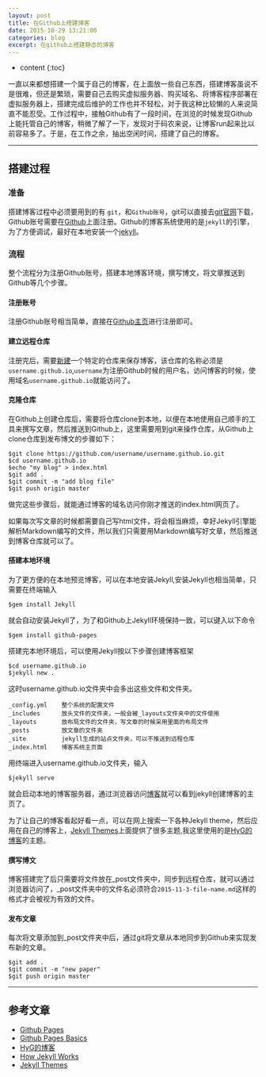 ```yaml
---
layout: post
title: 在Github上搭建博客
date: 2015-10-29 13:21:00
categories: blog
excerpt: 在github上搭建静态的博客
---
```


* content
{:toc}

一直以来都想搭建一个属于自己的博客，在上面放一些自己东西，搭建博客虽说不是很难，但还是繁琐，需要自己去购买虚拟服务器、购买域名、将博客程序部署在虚拟服务器上，搭建完成后维护的工作也并不轻松，对于我这种比较懒的人来说简直不能忍受。工作过程中，接触Github有了一段时间，在浏览的时候发现Github上能托管自己的博客，稍微了解了一下，发现对于码农来说，让博客run起来比以前容易多了。于是，在工作之余，抽出空闲时间，搭建了自己的博客。

---

## 搭建过程

### 准备

搭建博客过程中必须要用到的有 `git`，和`Github账号`，git可以直接去[git官网](http://git-scm.com/download/)下载，Github账号需要在[Github](https://github.com)上面注册。Github的博客系统使用的是`jekyll`的引擎，为了方便调试，最好在本地安装一个[jekyll](http://jekyll.bootcss.com/)。

### 流程

整个流程分为注册Github账号，搭建本地博客环境，撰写博文，将文章推送到Github等几个步骤。

#### 注册账号

注册Github账号相当简单，直接在[Github主页](https://github.com)进行注册即可。

#### 建立远程仓库

注册完后，需要[新建](https://github.com/new)一个特定的仓库来保存博客，该仓库的名称必须是`username.github.io`,`username`为注册Github时候的用户名，访问博客的时候，使用域名`username.github.io`就能访问了。

#### 克隆仓库

在Github上创建仓库后，需要将仓库clone到本地，以便在本地使用自己顺手的工具来撰写文章，然后推送到Github上，这里需要用到git来操作仓库，从Github上clone仓库到发布博文的步骤如下：

    $git clone https://github.com/username/username.github.io.git
	$cd username.github.io
	$echo "my blog" > index.html
	$git add .	
	$git commit -m "add blog file"
	$git push origin master

做完这些步骤后，就能通过博客的域名访问你刚才推送的index.html网页了。
	
如果每次写文章的时候都需要自己写html文件，将会相当麻烦，幸好Jekyll引擎能解析Markdown编写的文件，所以我们只需要用Markdown编写好文章，然后推送到博客仓库就可以了。

#### 搭建本地环境

为了更方便的在本地预览博客，可以在本地安装Jekyll,安装Jekyll也相当简单，只需要在终端输入

    $gem install Jekyll

就会自动安装Jekyll了，为了和Github上Jekyll环境保持一致，可以键入以下命令

    $gem install github-pages

搭建完本地环境后，可以使用Jekyll按以下步骤创建博客框架

    $cd username.github.io
	$jekyll new .

这时username.github.io文件夹中会多出这些文件和文件夹。

    _config.yml    整个系统的配置文件
	_includes      放头文件的文件夹，一般会被_layouts文件夹中的文件使用
	_layouts       放布局文件的文件夹，写文章的时候采用里面的布局文件
	_posts         放文章的文件夹	
	_site          jekyll生成的站点文件夹，可以不推送到远程仓库
	_index.html    博客系统主页面

用终端进入username.github.io文件夹，输入

    $jekyll serve

就会启动本地的博客服务器，通过浏览器访问[博客](http://localhost:4000)就可以看到jekyll创建博客的主页了。

为了让自己的博客看起好看一点，可以在网上搜索一下各种Jekyll theme，然后应用在自己的博客上，[Jekyll Themes](http://jekyllthemes.org)上面提供了很多主题,我这里使用的是[HyG的博客](https://github.com/Gaohaoyang/gaohaoyang.github.io)的主题。

#### 撰写博文

博客搭建完了后只需要将文件放在\_post文件夹中，同步到远程仓库，就可以通过浏览器访问了，\_post文件夹中的文件名必须符合`2015-11-3-file-name.md`这样的格式才会被视为有效的文件。

#### 发布文章

每次将文章添加到\_post文件夹中后，通过git将文章从本地同步到Github来实现发布新的文章。

    $git add .
	$git commit -m "new paper"
	$git push origin master

---

## 参考文章

* [Github Pages](https://pages.github.com/)
* [Github Pages Basics](https://help.github.com/categories/github-pages-basics/)
* [HyG的博客](https://gaohaoyang.github.io)
* [How Jekyll Works](http://jekyllbootstrap.com/lessons/jekyll-introduction.html)
* [Jekyll Themes](http://jekyllthemes.org/)
